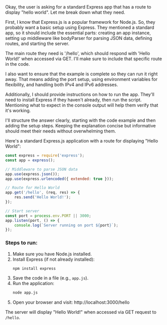 <think>
Okay, the user is asking for a standard Express app that has a route to display "hello world". Let me break down
what they need.

First, I know that Express.js is a popular framework for Node.js. So, they probably want a basic setup using
Express. They mentioned a standard app, so it should include the essential parts: creating an app instance,
setting up middleware like bodyParser for parsing JSON data, defining routes, and starting the server.

The main route they need is '/hello', which should respond with 'Hello World!' when accessed via GET. I'll make
sure to include that specific route in the code.

I also want to ensure that the example is complete so they can run it right away. That means adding the port
setup, using environment variables for flexibility, and handling both IPv4 and IPv6 addresses.

Additionally, I should provide instructions on how to run the app. They'll need to install Express if they haven't
already, then run the script. Mentioning what to expect in the console output will help them verify that it's
working.

I'll structure the answer clearly, starting with the code example and then adding the setup steps. Keeping the
explanation concise but informative should meet their needs without overwhelming them.
</think>

Here's a standard Express.js application with a route for displaying "Hello World":

```javascript
const express = require('express');
const app = express();

// Middleware to parse JSON data
app.use(express.json());
app.use(express.urlencoded({ extended: true }));

// Route for Hello World
app.get('/hello', (req, res) => {
    res.send('Hello World!');
});

// Start server
const port = process.env.PORT || 3000;
app.listen(port, () => {
    console.log(`Server running on port ${port}`);
});
```

### Steps to run:
1. Make sure you have Node.js installed.
2. Install Express (if not already installed):
   ```bash
   npm install express
   ```
3. Save the code in a file (e.g., `app.js`).
4. Run the application:
   ```bash
   node app.js
   ```
5. Open your browser and visit: http://localhost:3000/hello

The server will display "Hello World!" when accessed via GET request to `/hello`.